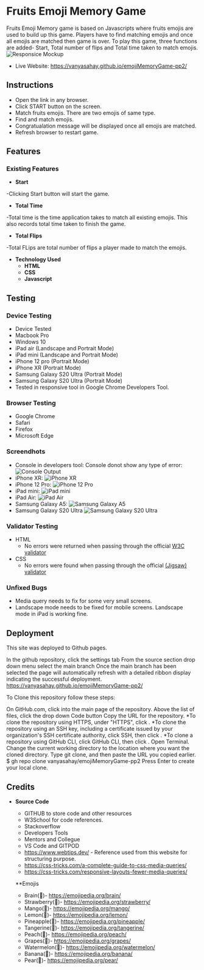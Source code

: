 # Fruits Emoji Memory Game

Fruits Emoji Memory game is based on Javascripts where fruits emojis are used to build up this game. Players have to find matching emojis and once all emojis are matched then game is over.
To play this game, three functions are added- Start, Total number of flips and Total time taken to match emojis.
![Responsice Mockup](/assets/images/emojiMemoryGame.png)


- Live Website: https://vanyasahay.github.io/emojiMemoryGame-pp2/

## Instructions
- Open the link in any browser.
- Click START button on the screen.
- Match fruits emojis. There are two emojis of same type.
- Find and match emojis.
- Congratualation message will be displayed once all emojis are matched.
- Refresh browser to restart game.

## Features 

### Existing Features

- __Start__

-Clicking Start button will start the game.

- __Total Time__

 -Total time is the time application takes to match all existing emojis. This also records total time taken to finish the game. 
  

- __Total Flips__

 -Total FLips are total number of flips a player made to match the emojis.

- __Technology Used__
  - **HTML**
  - **CSS**
  - **Javascript**



## Testing 

### **Device Testing**
- Device Tested
- Macbook Pro
- Windows 10
- iPad air (Landscape and Portrait Mode)
- iPad mini (Landscape and Portrait Mode)
- iPhone 12 pro (Portrait Mode)
- iPhone XR (Portrait Mode)
- Samsung Galaxy S20 Ultra (Portrait Mode)
- Samsung Galaxy S20 Ultra (Portrait Mode)
- Tested in responsive tool in Google Chrome Developers Tool.

### **Browser Testing**
- Google Chrome
- Safari
- Firefox
- Microsoft Edge

### **Screendhots**
- Console in developers tool: Console donot show any type of error:
    ![Console Output](/assets/images/console_output.png)
- iPhone XR: 
    ![iPhone XR](/assets/images/iPhone_XR.png)
- iPhone 12 Pro:
    ![iPhone 12 Pro](/assets/images/iPhone12_Pro.png)
- iPad mini:
    ![iPad mini](/assets/images/iPad_mini.png)
- iPad Air:
    ![iPad Air](/assets/images/iPad_air.png)
- Samsung Galaxy A5:
    ![Samsung Galaxy A5](/assets/images/Samsung_Galaxy_A5.png)
- Samsung Galaxy S20 Ultra
    ![Samsung Galaxy S20 Ultra](/assets/images/Samsung_Galaxy_S20_Ultra.png)


### Validator Testing 

- HTML
  - No errors were returned when passing through the official [W3C validator](https://validator.w3.org/nu/?doc=https%3A%2F%2Fcode-institute-org.github.io%2Flove-running-2.0%2Findex.html)
- CSS
  - No errors were found when passing through the official [(Jigsaw) validator](https://jigsaw.w3.org/css-validator/validator?uri=https%3A%2F%2Fvalidator.w3.org%2Fnu%2F%3Fdoc%3Dhttps%253A%252F%252Fcode-institute-org.github.io%252Flove-running-2.0%252Findex.html&profile=css3svg&usermedium=all&warning=1&vextwarning=&lang=en#css)

### Unfixed Bugs

- Media query needs to fix for some very small screens.
- Landscape mode needs to be fixed for mobile screens. Landscape mode in iPad is working fine.

## Deployment

This site was deployed to Github pages.

In the github repository, click the settings tab
From the source section drop down menu select the main branch
Once the main branch has been selected the page will automatically refresh with a detailed ribbon display indicating the successful deployment.
https://vanyasahay.github.io/emojiMemoryGame-pp2/

To Clone this repository follow these steps:

On GitHub.com, click into the main page of the repository.
Above the list of files, click the drop down Code button
Copy the URL for the repository.
*To clone the repository using HTTPS, under "HTTPS", click . *To clone the repository using an SSH key, including a certificate issued by your organization's SSH certificate authority, click SSH, then click . *To clone a repository using GitHub CLI, click GitHub CLI, then click .
Open Terminal.
Change the current working directory to the location where you want the cloned directory.
Type git clone, and then paste the URL you copied earlier.
$ gh repo clone vanyasahay/emojiMemoryGame-pp2
Press Enter to create your local clone.


## Credits 

- **Source Code**
  - GITHUB to store code and other resources
  - W3School for code references.
  - Stackoverflow
  - Developers Tools
  - Mentors and Collegue 
  - VS Code and GITPOD
  - https://www.webtips.dev/ - Reference used from this website for structuring purpose.
  - https://css-tricks.com/a-complete-guide-to-css-media-queries/
  - https://css-tricks.com/responsive-layouts-fewer-media-queries/
  
  **Emojis
  - Brain(🧠)- https://emojipedia.org/brain/
  - Strawberry(🍓)- https://emojipedia.org/strawberry/
  - Mango(🥭)- https://emojipedia.org/mango/
  - Lemon(🍋)- https://emojipedia.org/lemon/
  - Pineapple(🍍)- https://emojipedia.org/pineapple/
  - Tangerine(🍊)- https://emojipedia.org/tangerine/
  - Peach(🍑)- https://emojipedia.org/peach/
  - Grapes(🍇)- https://emojipedia.org/grapes/
  - Watermelon(🍉)- https://emojipedia.org/watermelon/
  - Banana(🍌)- https://emojipedia.org/banana/
  - Pear(🍐)- https://emojipedia.org/pear/